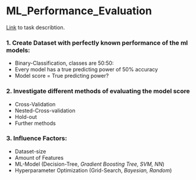 # ML_Performance_Evaluation

[Link](https://cloudstore.zih.tu-dresden.de/index.php/s/Lea7PZb4gXwsxca) to task describtion.

### 1. Create Dataset with perfectly known performance of the ml models:
* Binary-Classification, classes are 50:50: 
* Every model has a true predicting power of 50% accuracy
* Model score = True predicting power?

### 2. Investigate different methods of evaluating the model score
* Cross-Validation 
* Nested-Cross-validation
* Hold-out
* Further methods

### 3. Influence Factors:
* Dataset-size
* Amount of Features
* ML-Model (Decision-Tree, *Gradient Boosting Tree, SVM, NN*)
* Hyperparameter Optimization (Grid-Search, *Bayesian, Random*)

